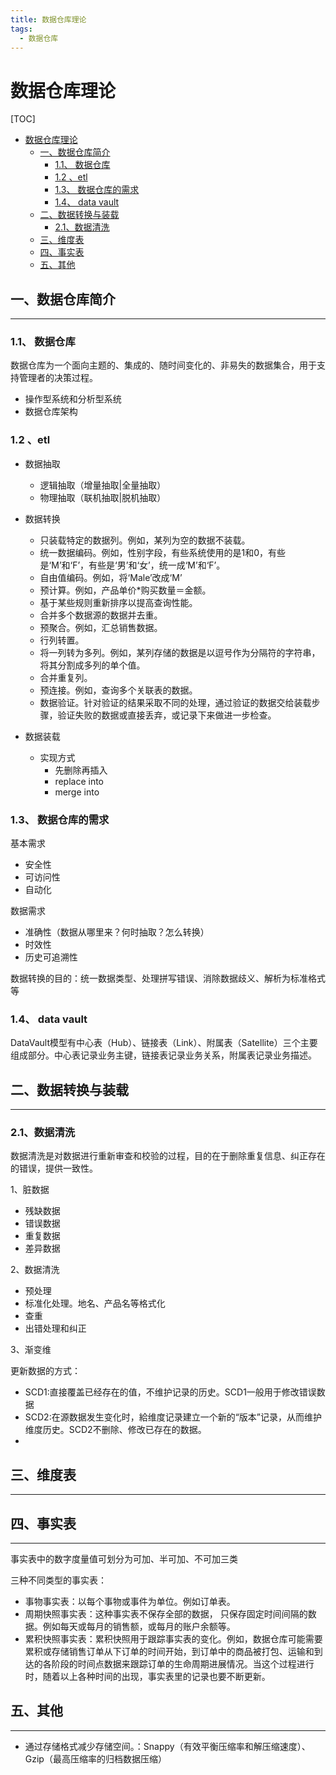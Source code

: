 ```yaml
---
title: 数据仓库理论
tags:
  - 数据仓库
---
```


# 数据仓库理论

[TOC]

- [数据仓库理论](#------)
  * [一、数据仓库简介](#--------)
    + [1.1、 数据仓库](#11------)
    + [1.2 、etl](#12--etl)
    + [1.3、 数据仓库的需求](#13---------)
    + [1.4、 data vault](#14--data-vault)
  * [二、数据转换与装载](#---------)
    + [2.1、数据清洗](#21-----)
  * [三、维度表](#-----)
  * [四、事实表](#-----)
  * [五、其他](#----)


## 一、数据仓库简介
---
### 1.1、 数据仓库

数据仓库为一个面向主题的、集成的、随时间变化的、非易失的数据集合，用于支持管理者的决策过程。

- 操作型系统和分析型系统
- 数据仓库架构

### 1.2 、etl

- 数据抽取
  - 逻辑抽取（增量抽取\|全量抽取）
  - 物理抽取（联机抽取\|脱机抽取）
- 数据转换
  - 只装载特定的数据列。例如，某列为空的数据不装载。
  - 统一数据编码。例如，性别字段，有些系统使用的是1和0，有些是‘M’和‘F’，有些是‘男’和‘女’，统一成‘M’和‘F’。
  - 自由值编码。例如，将‘Male’改成‘M’
  - 预计算。例如，产品单价*购买数量＝金额。
  - 基于某些规则重新排序以提高查询性能。
  - 合并多个数据源的数据并去重。
  - 预聚合。例如，汇总销售数据。
  - 行列转置。
  - 将一列转为多列。例如，某列存储的数据是以逗号作为分隔符的字符串，将其分割成多列的单个值。
  - 合并重复列。
  - 预连接。例如，查询多个关联表的数据。
  - 数据验证。针对验证的结果采取不同的处理，通过验证的数据交给装载步骤，验证失败的数据或直接丢弃，或记录下来做进一步检查。

- 数据装载
  - 实现方式
    - 先删除再插入
    - replace into
    - merge into

### 1.3、 数据仓库的需求

基本需求

- 安全性
- 可访问性
- 自动化

数据需求

- 准确性（数据从哪里来？何时抽取？怎么转换）
- 时效性
- 历史可追溯性



数据转换的目的：统一数据类型、处理拼写错误、消除数据歧义、解析为标准格式等

### 1.4、 data vault

DataVault模型有中心表（Hub）、链接表（Link）、附属表（Satellite）三个主要组成部分。中心表记录业务主键，链接表记录业务关系，附属表记录业务描述。



## 二、数据转换与装载
---

### 2.1、数据清洗

数据清洗是对数据进行重新审查和校验的过程，目的在于删除重复信息、纠正存在的错误，提供一致性。

1、脏数据

- 残缺数据
- 错误数据
- 重复数据
- 差异数据

2、数据清洗

- 预处理
- 标准化处理。地名、产品名等格式化
- 查重
- 出错处理和纠正

3、渐变维

更新数据的方式：

- SCD1:直接覆盖已经存在的值，不维护记录的历史。SCD1一般用于修改错误数据
- SCD2:在源数据发生变化时，給维度记录建立一个新的“版本”记录，从而维护维度历史。SCD2不删除、修改已存在的数据。
- 



## 三、维度表
---


## 四、事实表
---
事实表中的数字度量值可划分为可加、半可加、不可加三类

三种不同类型的事实表：

- 事物事实表：以每个事物或事件为单位。例如订单表。
- 周期快照事实表：这种事实表不保存全部的数据， 只保存固定时间间隔的数据。例如每天或每月的销售额，或每月的账户余额等。
- 累积快照事实表：累积快照用于跟踪事实表的变化。例如，数据仓库可能需要累积或存储销售订单从下订单的时间开始，到订单中的商品被打包、运输和到达的各阶段的时间点数据来跟踪订单的生命周期进展情况。当这个过程进行时，随着以上各种时间的出现，事实表里的记录也要不断更新。

## 五、其他
---
- 通过存储格式减少存储空间。：Snappy（有效平衡压缩率和解压缩速度）、Gzip（最高压缩率的归档数据压缩）

  

